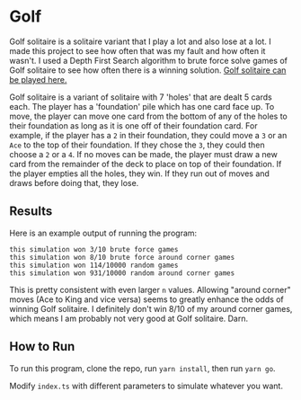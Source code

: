 # Golf

Golf solitaire is a solitaire variant that I play a lot and also lose at a lot. I made this project to see how often that was my fault and how often it wasn't. I used a Depth First Search algorithm to brute force solve games of Golf solitaire to see how often there is a winning solution. [Golf solitaire can be played here.](https://cardgames.io/golfsolitaire/)

Golf solitaire is a variant of solitaire with 7 'holes' that are dealt 5 cards each. The player has a 'foundation' pile which has one card face up. To move, the player can move one card from the bottom of any of the holes to their foundation as long as it is one off of their foundation card. For example, if the player has a `2` in their foundation, they could move a `3` or an `Ace` to the top of their foundation. If they chose the `3`, they could then choose a `2` or a `4`. If no moves can be made, the player must draw a new card from the remainder of the deck to place on top of their foundation. If the player empties all the holes, they win. If they run out of moves and draws before doing that, they lose.

## Results

Here is an example output of running the program:

```
this simulation won 3/10 brute force games
this simulation won 8/10 brute force around corner games
this simulation won 114/10000 random games
this simulation won 931/10000 random around corner games
```

This is pretty consistent with even larger `n` values. Allowing "around corner" moves (Ace to King and vice versa) seems to greatly enhance the odds of winning Golf solitaire. I definitely don't win 8/10 of my around corner games, which means I am probably not very good at Golf solitaire. Darn.

## How to Run

To run this program, clone the repo, run `yarn install`, then run `yarn go`.

Modify `index.ts` with different parameters to simulate whatever you want.
